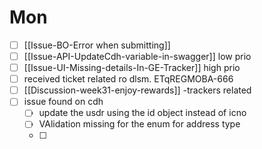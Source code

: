 

# Mon  
- [ ] [[Issue-BO-Error when submitting]]
- [ ] [[Issue-API-UpdateCdh-variable-in-swagger]] low prio
- [ ] [[Issue-UI-Missing-details-In-GE-Tracker]] high prio
- [ ] received ticket related ro dlsm. ETqREGMOBA-666
- [ ] [[Discussion-week31-enjoy-rewards]] -trackers related
- [ ] issue found on cdh
	- [ ] update the usdr using the id object instead of icno
	- [ ] VAlidation missing for the enum for address type
	- [ ] 